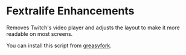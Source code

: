 # Fextralife Enhancements

Removes Twitch's video player and adjusts the layout to make it more readable on most screens.

You can install this script from [greasyfork](https://greasyfork.org/en/scripts/462382-fextralife-remove-twitch-and-fix-layout).
